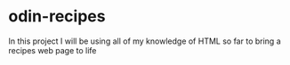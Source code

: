 # odin-recipes
In this project I will be using all of my knowledge of HTML so far to bring a recipes web page to life
